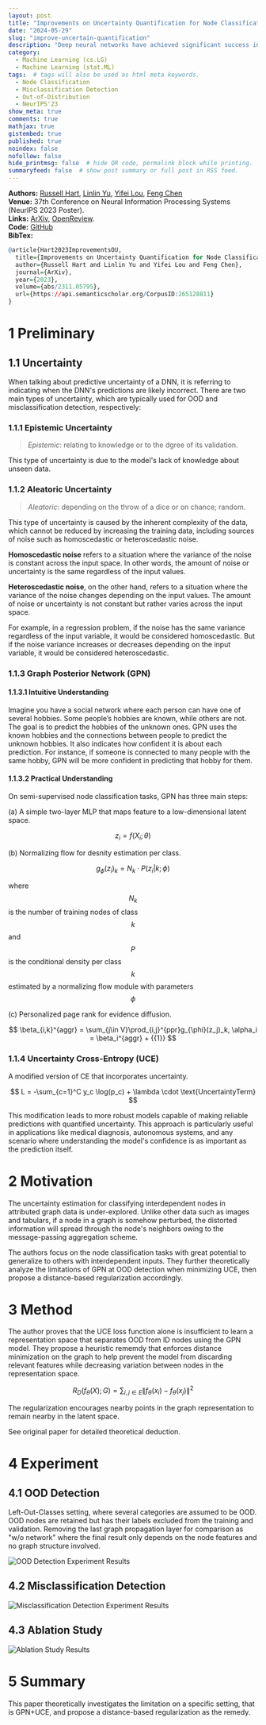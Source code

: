 ```yaml
---
layout: post
title: "Improvements on Uncertainty Quantification for Node Classification via Distance-Based Regularization"
date: "2024-05-29"
slug: "improve-uncertain-quantification"
description: "Deep neural networks have achieved significant success in the last decades, but they are not well-calibrated and often produce unreliable predictions. A large number of literature relies on uncertainty quantification to evaluate the reliability of a learning model, which is particularly important for applications of out-ofdistribution (OOD) detection and misclassification detection. We are interested in uncertainty quantification for interdependent node-level classification. We start our analysis based on graph posterior networks (GPNs) that optimize the uncertainty cross-entropy (UCE)-based loss function. We describe the theoretical limitations of the widely-used UCE loss. To alleviate the identified drawbacks, we propose a distance-based regularization that encourages clustered OOD nodes to remain clustered in the latent space. We conduct extensive comparison experiments on eight standard datasets and demonstrate that the proposed regularization outperforms the state-of-the-art in both OOD detection and misclassification detection."
category: 
  - Machine Learning (cs.LG)
  - Machine Learning (stat.ML)
tags:  # tags will also be used as html meta keywords.
  - Node Classification
  - Misclassification Detection
  - Out-of-Distribution
  - NeurIPS'23
show_meta: true
comments: true
mathjax: true
gistembed: true
published: true
noindex: false
nofollow: false
hide_printmsg: false  # hide QR code, permalink block while printing.
summaryfeed: false  # show post summary or full post in RSS feed.
---
```


**Authors:** [Russell Hart](https://www.semanticscholar.org/author/Russell-Hart/2061118286), [Linlin Yu](https://www.semanticscholar.org/author/Linlin-Yu/2266365133), [Yifei Lou](https://www.semanticscholar.org/author/Yifei-Lou/2266238849), [Feng Chen](https://www.semanticscholar.org/author/Feng-Chen/2266265893) \
**Venue:** 37th Conference on Neural Information Processing Systems (NeurIPS 2023 Poster). \
**Links:** [ArXiv](https://arxiv.org/abs/2311.05795), [OpenReview](https://openreview.net/forum?id=MUzdCW2hC6). \
**Code:** [GitHub](https://github.com/neoques/Graph-Posterior-Network) \
**BibTex:** 
~~~r
@article{Hart2023ImprovementsOU,
  title={Improvements on Uncertainty Quantification for Node Classification via Distance-Based Regularization},
  author={Russell Hart and Linlin Yu and Yifei Lou and Feng Chen},
  journal={ArXiv},
  year={2023},
  volume={abs/2311.05795},
  url={https://api.semanticscholar.org/CorpusID:265128811}
}
~~~

# 1 Preliminary

## 1.1 Uncertainty

When talking about predictive uncertainty of a DNN, it is referring to indicating when the DNN's predictions are likely incorrect. There are two main types of uncertainty, which are typically used for OOD and misclassification detection, respectively:

### 1.1.1 Epistemic Uncertainty

>*Epistemic*: relating to knowledge or to the dgree of its validation.

This type of uncertainty is due to the model's lack of knowledge about unseen data.

### 1.1.2 Aleatoric Uncertainty

>*Aleatoric*: depending on the throw of a dice or on chance; random.

This type of uncertainty is caused by the inherent complexity of the data, which cannot be reduced by increasing the training data, including sources of noise such as homoscedastic or heteroscedastic noise.

**Homoscedastic noise** refers to a situation where the variance of the noise is constant across the input space. In other words, the amount of noise or uncertainty is the same regardless of the input values.

**Heteroscedastic noise**, on the other hand, refers to a situation where the variance of the noise changes depending on the input values. The amount of noise or uncertainty is not constant but rather varies across the input space.

For example, in a regression problem, if the noise has the same variance regardless of the input variable, it would be considered homoscedastic. But if the noise variance increases or decreases depending on the input variable, it would be considered heteroscedastic.

### 1.1.3 Graph Posterior Network (GPN)

#### 1.1.3.1 Intuitive Understanding

Imagine you have a social network where each person can have one of several hobbies. Some people’s hobbies are known, while others are not. The goal is to predict the hobbies of the unknown ones. GPN uses the known hobbies and the connections between people to predict the unknown hobbies. It also indicates how confident it is about each prediction. For instance, if someone is connected to many people with the same hobby, GPN will be more confident in predicting that hobby for them.

#### 1.1.3.2 Practical Understanding

On semi-supervised node classification tasks, GPN has three main steps:

(a) A simple two-layer MLP that maps feature to a low-dimensional latent space.

$$
    z_i = f(X_i;\theta)
$$

(b) Normalizing flow for desnity estimation per class.

$$
    g_{\phi}(z_i)_k = N_k \cdot P(z_i\vert k;\phi) 
$$

where $$N_k$$ is the number of training nodes of class $$k$$ and $$P$$ is the conditional density per class $$k$$ estimated by a normalizing flow module with parameters $$\phi$$

(c) Personalized page rank for evidence diffusion.

$$
    \beta_{i,k}^{aggr} = \sum_{j\in V}\prod_{i,j}^{ppr}g_{\phi}(z_j)_k, \alpha_i = \beta_i^{aggr} + {{1}}
$$

### 1.1.4 Uncertainty Cross-Entropy (UCE)

A modified version of CE that incorporates uncertainty.

$$
    L = -\sum_{c=1}^C y_c \log(p_c) + \lambda \cdot \text{UncertaintyTerm}
$$

This modification leads to more robust models capable of making reliable predictions with quantified uncertainty. This approach is particularly useful in applications like medical diagnosis, autonomous systems, and any scenario where understanding the model's confidence is as important as the prediction itself.

# 2 Motivation

The uncertainty estimation for classifying interdependent nodes in attributed graph data is under-explored. Unlike other data such as images and tabulars, if a node in a graph is somehow perturbed, the distorted information will spread through the node's neighbors owing to the message-passing aggregation scheme.

The authors focus on the node classification tasks with great potential to generalize to others with interdependent inputs. They further theoretically analyze the limitations of GPN at OOD detection when minimizing UCE, then propose a distance-based regularization accordingly.

# 3 Method

The author proves that the UCE loss function alone is insufficient to learn a representation space that separates OOD from ID nodes using the GPN model. They propose a heuristic rememdy that enforces distance minimization on the graph to help prevent the model from discarding relevant features while decreasing variation between nodes in the representation space.

$$
    R_D(f_\theta(X);G) = \sum_{i,j\in E} \lVert f_\theta(x_i) - f_\theta(x_j) \rVert^2
$$

The regularization encourages nearby points in the graph representation to remain nearby in the latent space.

See original paper for detailed theoretical deduction.

# 4 Experiment

## 4.1 OOD Detection

Left-Out-Classes setting, where several categories are assumed to be OOD. OOD nodes are retained but has their labels excluded from the training and validation. Removing the last graph propagation layer for comparison as "w/o network" where the final result only depends on the node features and no graph structure involved.

![OOD Detection Experiment Results](/images/2024-05-29-ImproveUQ/OOD.jpg)

## 4.2 Misclassification Detection

![Misclassification Detection Experiment Results](/images/2024-05-29-ImproveUQ/Misclassification.jpg)

## 4.3 Ablation Study

![Ablation Study Results](/images/2024-05-29-ImproveUQ/Ablation.jpg)

# 5 Summary

This paper theoretically investigates the limitation on a specific setting, that is GPN+UCE, and propose a distance-based regularization as the remedy.
